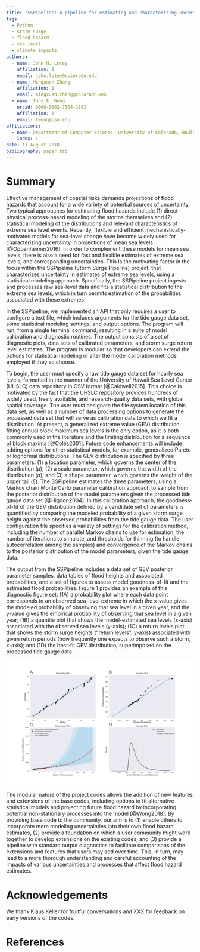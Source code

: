 ```yaml
---
title: 'SSPipeline: A pipeline for estimating and characterizing uncertainty in coastal storm surge levels'
tags:
  - Python
  - storm surge
  - flood hazard
  - sea level
  - climate impacts
authors:
  - name: John M. Letey
    affiliation: 1
    email: john.letey@colorado.edu
  - name: Mingxuan Zhang
    affiliation: 1
    email: mingxuan.zhang@colorado.edu
  - name: Tony E. Wong
    orcid: 0000-0002-7304-3883
    affiliation: 1
    email: twong@psu.edu
affiliations:
  - name: Department of Computer Science, University of Colorado, Boulder, CO, USA
    index: 1
date: 17 August 2018
bibliography: paper.bib
---
```


# Summary
Effective management of coastal risks demands projections of flood hazards that account for a wide variety of potential sources of uncertainty. Two typical approaches for estimating flood hazards include (1) direct physical process-based modeling of the storms themselves and (2) statistical modeling of the distributions and relevant characteristics of extreme sea level events. Recently, flexible and efficient mechanistically-motivated models for sea-level change have become widely used for characterizing uncertainty in projections of mean sea levels [@Oppenheimer2016]. In order to complement these models for mean sea levels, there is also a need for fast and flexible estimates of extreme sea levels, and corresponding uncertainties. This is the motivating factor in the focus within the SSPipeline (Storm Surge Pipeline) project, that characterizes uncertainty in estimates of extreme sea levels, using a statistical modeling approach. Specifically, the SSPipeline project ingests and processes raw sea-level data and fits a statistical distribution to the extreme sea levels, which in turn permits estimation of the probabilities associated with these extremes.

In the SSPipeline, we implemented an API that only requires a user to configure a text file, which includes arguments for the tide gauge data set, some statistical modeling settings, and output options. The program will run, from a single terminal command, resulting in a suite of model calibration and diagnostic routines. The output consists of a set of diagnostic plots, data sets of calibrated parameters, and storm surge return level estimates. The program is modular so that developers can extend the options for statistical modeling or alter the model calibration methods employed if they so choose.

To begin, the user must specify a raw tide gauge data set for hourly sea levels, formatted in the manner of the University of Hawaii Sea Level Center (UHSLC) data repository in CSV format [@Caldwell2015]. This choice is motivated by the fact that the UHSLC repository provides hundreds of widely used, freely available, and research-quality data sets, with global spatial coverage. The user must designate the file system location of this data set, as well as a number of data processing options to generate the processed data set that will serve as calibration data to which we fit a distribution. At present, a generalized extreme value (GEV) distribution fitting annual block maximum sea levels is the only option, as it is both commonly used in the literature and the limiting distribution for a sequence of block maxima [@Coles2001]. Future code enhancements will include adding options for other statistical models, for example, generalized Pareto or lognormal distributions. The GEV distribution is specified by three parameters: (1) a location parameter, which governs the center of the distribution ($\mu$); (2) a scale parameter, which governs the width of the distribution ($\sigma$); and (3) a shape parameter, which governs the weight of the upper tail ($\xi$). The SSPipeline estimates the three parameters, using a Markov chain Monte Carlo parameter calibration approach to sample from the posterior distribution of the model parameters given the processed tide gauge data set [@Higdon2004]. In this calibration approach, the goodness-of-fit of the GEV distribution defined by a candidate set of parameters is quantified by comparing the modeled probability of a given storm surge height against the observed probabilities from the tide gauge data. The user configuration file specifies a variety of settings for the calibration method, including the number of parallel Markov chains to use for estimation, the number of iterations to simulate, and thresholds for thinning (to handle autocorrelation among the samples) and convergence of the Markov chains to the posterior distribution of the model parameters, given the tide gauge data.

The output from the SSPipeline includes a data set of GEV posterior parameter samples, data tables of flood heights and associated probabilities, and a set of figures to assess model goodness-of-fit and the estimated flood probabilities. Figure 1 provides an example of this diagnostic figure set: (1A) a probability plot where each data point corresponds to an observed sea-level extreme in which the x-value gives the modeled probability of observing that sea level in a given year, and the y-value gives the empirical probability of observing that sea level in a given year; (1B) a quantile plot that shows the model-estimated sea levels (x-axis) associated with the observed sea levels (y-axis); (1C) a return levels plot that shows the storm surge heights ("return levels", y-axis) associated with given return periods (how frequently one expects to observe such a storm, x-axis); and (1D) the best-fit GEV distribution, superimposed on the processed tide gauge data.

![Diagnostic output plots using tide gauge data from Grand Isle, Louisiana, USA.](figure1.png)

The modular nature of the project codes allows the addition of new features and extensions of the base codes, including options to fit alternative statistical models and projecting future flood hazard by incorporating potential non-stationary processes into the model [@Wong2018]. By providing base code to the community, our aim is to (1) enable others to incorporate more modeling uncertainties into their own flood hazard estimates, (2) provide a foundation on which a user community might work together to develop extensions on the existing codes, and (3) provide a pipeline with standard output diagnostics to facilitate comparisons of the extensions and features that users may add over time. This, in turn, may lead to a more thorough understanding and careful accounting of the impacts of various uncertainties and processes that affect flood hazard estimates.

# Acknowledgements
We thank Klaus Keller for fruitful conversations and XXX for feedback on early
versions of the codes.

# References
